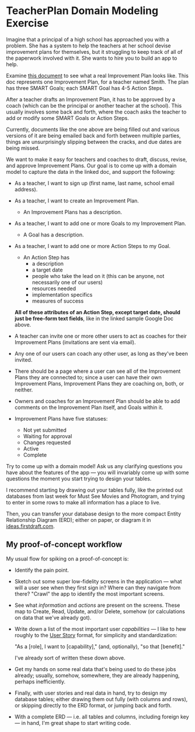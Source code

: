 # TeacherPlan Domain Modeling Exercise

Imagine that a principal of a high school has approached you with a problem. She has a system to help the teachers at her school devise improvement plans for themselves, but it struggling to keep track of all of the paperwork involved with it. She wants to hire you to build an app to help.

Examine [this document](https://docs.google.com/document/d/1CVDEl5MJpaSIMH6ReWQq5AUft4RDE_CfHOASCDNWw8A/edit?usp=sharing) to see what a real Improvement Plan looks like. This doc represents one Improvement Plan, for a teacher named Smith. The plan has three SMART Goals; each SMART Goal has 4-5 Action Steps.

After a teacher drafts an Improvement Plan, it has to be approved by a coach (which can be the principal or another teacher at the school). This usually involves some back and forth, where the coach asks the teacher to add or modify some SMART Goals or Action Steps.

Currently, documents like the one above are being filled out and various versions of it are being emailed back and forth between multiple parties, things are unsurprisingly slipping between the cracks, and due dates are being missed.

We want to make it easy for teachers and coaches to draft, discuss, revise, and approve Improvement Plans. Our goal is to come up with a domain model to capture the data in the linked doc, and support the following:

 - As a teacher, I want to sign up (first name, last name, school email address).
 - As a teacher, I want to create an Improvement Plan.
    - An Improvement Plans has a description.
 - As a teacher, I want to add one or more Goals to my Improvement Plan.
    - A Goal has a description. 
 - As a teacher, I want to add one or more Action Steps to my Goal.
    - An Action Step has
        - a description
        - a target date
        - people who take the lead on it (this can be anyone, not necessarily one of our users)
        - resources needed
        - implementation specifics
        - measures of success
 
    **All of these attributes of an Action Step, except target date, should just be free-form text fields**, like in the linked sample Google Doc above.
 - A teacher can invite one or more other users to act as coaches for their Improvement Plans (invitations are sent via email).
 - Any one of our users can coach any other user, as long as they've been invited.
 - There should be a page where a user can see all of the Improvement Plans they are connected to; since a user can have their own Improvement Plans, Improvement Plans they are coaching on, both, or neither.
 - Owners and coaches for an Improvement Plan should be able to add comments on the Improvement Plan itself, and Goals within it.
 - Improvement Plans have five statuses:
    - Not yet submitted
    - Waiting for approval
    - Changes requested
    - Active
    - Complete

Try to come up with a domain model! Ask us any clarifying questions you have about the features of the app — you will invariably come up with some questions the moment you start trying to design your tables.

I recommend starting by drawing out your tables fully, like the printed out databases from last week for Must See Movies and Photogram, and trying to enter in some rows to make all information has a place to live.

Then, you can transfer your database design to the more compact Entity Relationship Diagram (ERD); either on paper, or diagram it in [ideas.firstdraft.com](https://ideas.firstdraft.com/).

## My proof-of-concept workflow

My usual flow for spiking on a proof-of-concept is:

 - Identify the pain point.
 - Sketch out some super low-fidelity screens in the application — what will a user see when they first sign in? Where can they navigate from there? "Crawl" the app to identify the most important screens.
 - See what _information_ and _actions_ are present on the screens. These map to Create, Read, Update, and/or Delete, somehow (or calculations on data that we've already got).
 - Write down a list of the most important user _capabilities_ — I like to hew roughly to the [User Story](https://www.romanpichler.com/blog/10-tips-writing-good-user-stories/) format, for simplicity and standardization:

    "As a [role], I want to [capability]," (and, optionally), "so that [benefit]."
 
     I've already sort of written these down above.
 - Get my hands on some real data that's being used to do these jobs already; usually, somehow, somewhere, they are already happening, perhaps inefficiently.
 - Finally, with user stories and real data in hand, try to design my database tables; either drawing them out fully (with columns and rows), or skipping directly to the ERD format, or jumping back and forth.
 - With a complete ERD — i.e. all tables and columns, including foreign key — in hand, I'm great shape to start writing code.
